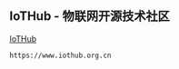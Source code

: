 

## IoTHub - 物联网开源技术社区



[IoTHub](https://www.iothub.org.cn/)

```
https://www.iothub.org.cn
```



